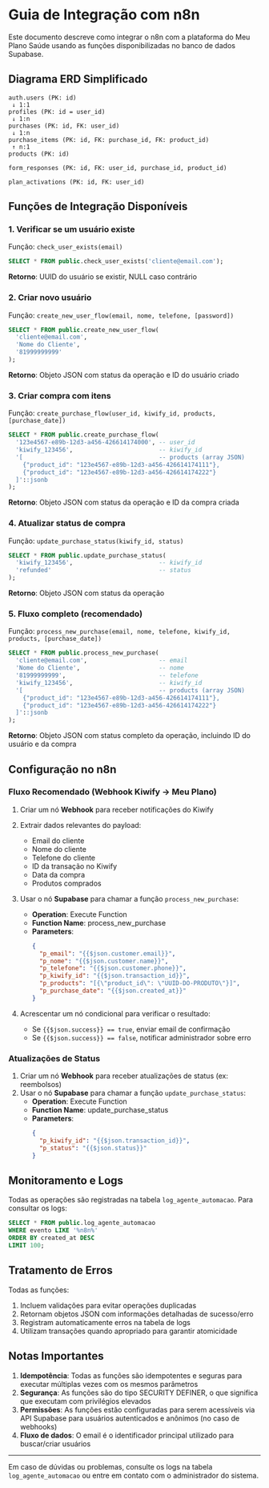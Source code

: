 # Guia de Integração com n8n

Este documento descreve como integrar o n8n com a plataforma do Meu Plano Saúde usando as funções disponibilizadas no banco de dados Supabase.

## Diagrama ERD Simplificado

```
auth.users (PK: id)
 ↓ 1:1
profiles (PK: id = user_id)
 ↓ 1:n
purchases (PK: id, FK: user_id)
 ↓ 1:n
purchase_items (PK: id, FK: purchase_id, FK: product_id)
 ↑ n:1
products (PK: id)

form_responses (PK: id, FK: user_id, purchase_id, product_id)

plan_activations (PK: id, FK: user_id)
```

## Funções de Integração Disponíveis

### 1. Verificar se um usuário existe

Função: `check_user_exists(email)`

```sql
SELECT * FROM public.check_user_exists('cliente@email.com');
```

**Retorno**: UUID do usuário se existir, NULL caso contrário

### 2. Criar novo usuário

Função: `create_new_user_flow(email, nome, telefone, [password])`

```sql
SELECT * FROM public.create_new_user_flow(
  'cliente@email.com',
  'Nome do Cliente',
  '81999999999'
);
```

**Retorno**: Objeto JSON com status da operação e ID do usuário criado

### 3. Criar compra com itens

Função: `create_purchase_flow(user_id, kiwify_id, products, [purchase_date])`

```sql
SELECT * FROM public.create_purchase_flow(
  '123e4567-e89b-12d3-a456-426614174000', -- user_id
  'kiwify_123456',                        -- kiwify_id
  '[                                      -- products (array JSON)
    {"product_id": "123e4567-e89b-12d3-a456-426614174111"}, 
    {"product_id": "123e4567-e89b-12d3-a456-426614174222"}
  ]'::jsonb
);
```

**Retorno**: Objeto JSON com status da operação e ID da compra criada

### 4. Atualizar status de compra

Função: `update_purchase_status(kiwify_id, status)`

```sql
SELECT * FROM public.update_purchase_status(
  'kiwify_123456',                        -- kiwify_id
  'refunded'                              -- status
);
```

**Retorno**: Objeto JSON com status da operação

### 5. Fluxo completo (recomendado)

Função: `process_new_purchase(email, nome, telefone, kiwify_id, products, [purchase_date])`

```sql
SELECT * FROM public.process_new_purchase(
  'cliente@email.com',                    -- email
  'Nome do Cliente',                      -- nome
  '81999999999',                          -- telefone
  'kiwify_123456',                        -- kiwify_id
  '[                                      -- products (array JSON)
    {"product_id": "123e4567-e89b-12d3-a456-426614174111"}, 
    {"product_id": "123e4567-e89b-12d3-a456-426614174222"}
  ]'::jsonb
);
```

**Retorno**: Objeto JSON com status completo da operação, incluindo ID do usuário e da compra

## Configuração no n8n

### Fluxo Recomendado (Webhook Kiwify -> Meu Plano)

1. Criar um nó **Webhook** para receber notificações do Kiwify
2. Extrair dados relevantes do payload:
   - Email do cliente
   - Nome do cliente
   - Telefone do cliente
   - ID da transação no Kiwify
   - Data da compra
   - Produtos comprados

3. Usar o nó **Supabase** para chamar a função `process_new_purchase`:
   - **Operation**: Execute Function
   - **Function Name**: process_new_purchase
   - **Parameters**:
     ```json
     {
       "p_email": "{{$json.customer.email}}",
       "p_nome": "{{$json.customer.name}}",
       "p_telefone": "{{$json.customer.phone}}",
       "p_kiwify_id": "{{$json.transaction_id}}",
       "p_products": "[{\"product_id\": \"UUID-DO-PRODUTO\"}]",
       "p_purchase_date": "{{$json.created_at}}"
     }
     ```

4. Acrescentar um nó condicional para verificar o resultado:
   - Se `{{$json.success}} == true`, enviar email de confirmação
   - Se `{{$json.success}} == false`, notificar administrador sobre erro

### Atualizações de Status

1. Criar um nó **Webhook** para receber atualizações de status (ex: reembolsos)
2. Usar o nó **Supabase** para chamar a função `update_purchase_status`:
   - **Operation**: Execute Function
   - **Function Name**: update_purchase_status
   - **Parameters**:
     ```json
     {
       "p_kiwify_id": "{{$json.transaction_id}}",
       "p_status": "{{$json.status}}"
     }
     ```

## Monitoramento e Logs

Todas as operações são registradas na tabela `log_agente_automacao`. Para consultar os logs:

```sql
SELECT * FROM public.log_agente_automacao 
WHERE evento LIKE '%n8n%' 
ORDER BY created_at DESC 
LIMIT 100;
```

## Tratamento de Erros

Todas as funções:
1. Incluem validações para evitar operações duplicadas
2. Retornam objetos JSON com informações detalhadas de sucesso/erro
3. Registram automaticamente erros na tabela de logs
4. Utilizam transações quando apropriado para garantir atomicidade

## Notas Importantes

1. **Idempotência**: Todas as funções são idempotentes e seguras para executar múltiplas vezes com os mesmos parâmetros
2. **Segurança**: As funções são do tipo SECURITY DEFINER, o que significa que executam com privilégios elevados
3. **Permissões**: As funções estão configuradas para serem acessíveis via API Supabase para usuários autenticados e anônimos (no caso de webhooks)
4. **Fluxo de dados**: O email é o identificador principal utilizado para buscar/criar usuários

---

Em caso de dúvidas ou problemas, consulte os logs na tabela `log_agente_automacao` ou entre em contato com o administrador do sistema. 